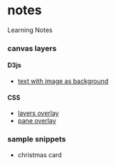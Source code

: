 # notes
Learning Notes


### canvas layers
#### D3js
- [text with image as background](http://jsfiddle.net/xWNR3/2/)

#### CSS
- [layers overlay](http://jsfiddle.net/alex2006hw/gbqqmcxv/1/)
- [pane overlay](https://jsfiddle.net/alex2006hw/v1yehj7j/)

### sample snippets
- christmas card
